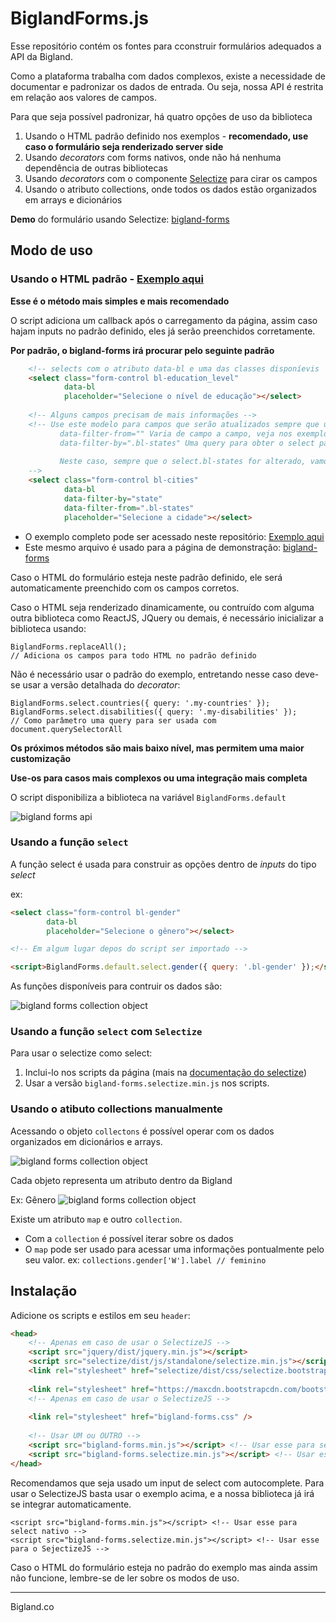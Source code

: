 # BiglandForms.js

Esse repositório contém os fontes para cconstruir formulários adequados a API da Bigland.

Como a plataforma trabalha com dados complexos, existe a necessidade de documentar e padronizar os dados de entrada. Ou seja, nossa API é restrita em relação aos valores de campos.

Para que seja possível padronizar, há quatro opções de uso da biblioteca 
 
1. Usando o HTML padrão definido nos exemplos - **recomendado, use caso o formulário seja renderizado server side**
1. Usando *decorators* com forms nativos, onde não há nenhuma dependência de outras bibliotecas
1. Usando *decorators* com o componente [Selectize](http://selectize.github.io/selectize.js/) para cirar os campos
1. Usando o atributo collections, onde todos os dados estão organizados em arrays e dicionários 

**Demo** do formulário usando Selectize: [bigland-forms](http://public.static.bigland.co.s3-website-sa-east-1.amazonaws.com/bigland-forms/)

## Modo de uso

### Usando o HTML padrão - [Exemplo aqui](https://github.com/rhx-bigland/bigland-forms.js/blob/master/index.ejs)

**Esse é o método mais simples e mais recomendado**

O script adiciona um callback após o carregamento da página, assim caso hajam inputs no padrão definido, eles já serão preenchidos corretamente.

**Por padrão, o bigland-forms irá procurar pelo seguinte padrão**

```HTML
    <!-- selects com o atributo data-bl e uma das classes disponíevis  -->
    <select class="form-control bl-education_level"
            data-bl
            placeholder="Selecione o nível de educação"></select>
    
    <!-- Alguns campos precisam de mais informações -->
    <!-- Use este modelo para campos que serão atualizados sempre que um outro ser preenchido 
           data-filter-from="" Varia de campo a campo, veja nos exemplos
           data-filter-by=".bl-states" Uma query para obter o select pai
           
           Neste caso, sempre que o select.bl-states for alterado, vamos filtrar as cidades pelo atributo state
    -->
    <select class="form-control bl-cities"
            data-bl
            data-filter-by="state"
            data-filter-from=".bl-states"
            placeholder="Selecione a cidade"></select>
```

* O exemplo completo pode ser acessado neste repositório: [Exemplo aqui](https://github.com/rhx-bigland/bigland-forms.js/blob/master/index.ejs)
* Este mesmo arquivo é usado para a página de demonstração: [bigland-forms](http://public.static.bigland.co.s3-website-sa-east-1.amazonaws.com/bigland-forms/)

Caso o HTML do formulário esteja neste padrão definido, ele será automaticamente preenchido com os campos corretos.

Caso o HTML seja renderizado dinamicamente, ou contruído com alguma outra biblioteca como ReactJS, JQuery ou demais, é necessário inicializar a biblioteca usando:

```
BiglandForms.replaceAll();
// Adiciona os campos para todo HTML no padrão definido
```

Não é necessário usar o padrão do exemplo, entretando nesse caso deve-se usar a versão detalhada do *decorator*:

```
BiglandForms.select.countries({ query: '.my-countries' });
BiglandForms.select.disabilities({ query: '.my-disabilities' });
// Como parâmetro uma query para ser usada com document.querySelectorAll
```

**Os próximos métodos são mais baixo nível, mas permitem uma maior customização**

**Use-os para casos mais complexos ou uma integração mais completa**

O script disponibiliza a biblioteca na variável `BiglandForms.default`

![bigland forms api](http://public.static.bigland.co.s3-website-sa-east-1.amazonaws.com/github-media/bigland-forms-api.png)

### Usando a função `select`

A função select é usada para construir as opções dentro de *inputs* do tipo *select*

ex:
```HTML
<select class="form-control bl-gender"
        data-bl
        placeholder="Selecione o gênero"></select>

<!-- Em algum lugar depos do script ser importado -->

<script>BiglandForms.default.select.gender({ query: '.bl-gender' });</script>
```

As funções disponíveis para contruir os dados são:

![bigland forms collection object](http://public.static.bigland.co.s3-website-sa-east-1.amazonaws.com/github-media/bigland-forms-select.png)

### Usando a função `select` com `Selectize`

Para usar o selectize como select: 

1. Inclui-lo nos scripts da página (mais na [documentação do selectize](https://github.com/selectize/selectize.js#installation-and-files))
2. Usar a versão `bigland-forms.selectize.min.js` nos scripts.

### Usando o atibuto collections manualmente

Acessando o objeto `collectons` é possível operar com os dados organizados em dicionários e arrays.

![bigland forms collection object](http://public.static.bigland.co.s3-website-sa-east-1.amazonaws.com/github-media/bigland-forms-collections.png)

Cada objeto representa um atributo dentro da Bigland

Ex: Gênero
![bigland forms collection object](http://public.static.bigland.co.s3-website-sa-east-1.amazonaws.com/github-media/bigland-forms-collection-details.png)

Existe um atributo `map` e outro `collection`. 

* Com a `collection` é possível iterar sobre os dados
* O `map` pode ser usado para acessar uma informações pontualmente pelo seu valor. ex: `collections.gender['W'].label // feminino`

## Instalação

Adicione os scripts e estilos em seu `header`:

```HTML
<head>
    <!-- Apenas em caso de usar o SelectizeJS -->
    <script src="jquery/dist/jquery.min.js"></script>
    <script src="selectize/dist/js/standalone/selectize.min.js"></script>
    <link rel="stylesheet" href="selectize/dist/css/selectize.bootstrap3.css" />
    
    <link rel="stylesheet" href="https://maxcdn.bootstrapcdn.com/bootstrap/3.3.7/css/bootstrap.min.css" />
    <!-- Apenas em caso de usar o SelectizeJS -->
    
    <link rel="stylesheet" href="bigland-forms.css" />
    
    <!-- Usar UM ou OUTRO -->
    <script src="bigland-forms.min.js"></script> <!-- Usar esse para select nativo -->
    <script src="bigland-forms.selectize.min.js"></script> <!-- Usar esse para o SejectizeJS -->
</head>
```

Recomendamos que seja usado um input de select com autocomplete.
Para usar o SelectizeJS basta usar o exemplo acima, e a nossa biblioteca já irá se integrar automaticamente.

```
<script src="bigland-forms.min.js"></script> <!-- Usar esse para select nativo -->
<script src="bigland-forms.selectize.min.js"></script> <!-- Usar esse para o SejectizeJS -->
```

Caso o HTML do formulário esteja no padrão do exemplo mas ainda assim não funcione, lembre-se de ler sobre os modos de uso.

---
Bigland.co
